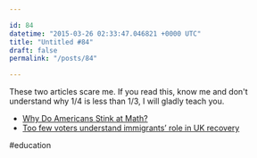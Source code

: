 ```yaml
---

id: 84
datetime: "2015-03-26 02:33:47.046821 +0000 UTC"
title: "Untitled #84"
draft: false
permalink: "/posts/84"

---
```


These two articles scare me. If you read this, know me and don't understand why 1/4 is less than 1/3, I will gladly teach you.

 - [Why Do Americans Stink at Math?](http://www.nytimes.com/2014/07/27/magazine/why-do-americans-stink-at-math.html?_r=0)
 - [Too few voters understand immigrants’ role in UK recovery](http://www.theguardian.com/uk-news/2015/mar/22/immigrants-role-in-recovery-ukip-beckons-uninformed?CMP=share_btn_tw)

#education
